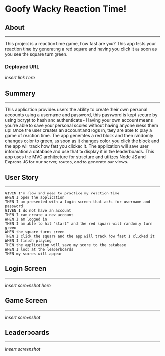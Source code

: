# Goofy Wacky Reaction Time!

## About
___________________________________
This project is a reaction time game, how fast are you? This app tests your reaction time by generating a red square and having you click it as soon as you see the square turn green. 

### Deployed URL

*insert link here*

## Summary 
___________________________________
This application provides users the ability to create their own personal accounts using a username and password, this password is kept secure by using bcrypt to hash and authenticate - Having your own account means you're able to save your personal scores without having anyone mess them up! Once the user creates an account and logs in, they are able to play a game of reaction time. The app generates a red block and then randomly changes color to green, as soon as it changes color, you click the block and the app will track how fast you clicked it. The application will save user information a database and use that to display it in the leaderboards. 
This app uses the MVC architecture for structure and utilizes Node JS and Express JS for our server, routes, and to generate our views.

## User Story
____________________________________________________
```
GIVIN I'm slow and need to practice my reaction time
WHEN I open the application
THEN I am presented with a login screen that asks for username and password
GIVEN I do not have an account
THEN I can create a new account
WHEN I am logged in
THEN I am able to hit "start" and the red square will randomly turn green
WHEN the square turns green
THEN I click the square and the app will track how fast I clicked it
WHEN I finish playing
THEN the application will save my score to the database
WHEN I look at the leaderboards
THEN my scores will appear
```




## Login Screen
______________________________________
*insert screenshot here*


## Game Screen
_________________________________
*insert screenshot*


## Leaderboards
_______________________________
*insert screenshot*
